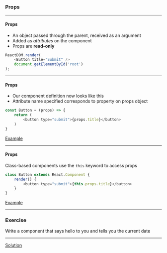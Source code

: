 ### Props


---

#### Props

- An object passed through the parent, received as an argument
- Added as *attributes* on the component
- Props are **read-only**


```js
ReactDOM.render(
    <Button title="Submit" />
    document.getElementById('root')
);
```

---

#### Props

- Our component definition now looks like this
- Attribute name specified corresponds to property on props object

```js
const Button = (props) => {
    return (
        <button type="submit">{props.title}</button>
    )
}
```
[Example](https://codepen.io/berkmolla/pen/LjEzVb?editors=0010)

---

#### Props

Class-based components use the `this` keyword to access props

```js
class Button extends React.Component {
    render() {
        <button type="submit">{this.props.title}</button>
    }
}
```

[Example](https://codepen.io/berkmolla/pen/zdxEpB?editors=0010)

------

### Exercise

Write a component that says hello to you and tells you the current date

---

[Solution](https://codepen.io/berkmolla/pen/ZJYooV?editors=0010)
